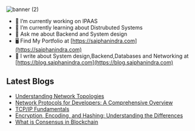 

![banner (2)](https://github.com/saiphanindra1010/saiphanindra1010/assets/52729974/13c7c649-3437-4123-9321-370d838f256b)
<!---
<a href="https://www.w3schools.com" >![LeetCode](https://img.shields.io/badge/LeetCode-FFA116?style=for-the-badge&logo=LeetCode&logoColor=000000)</a>//
 <a href="mailto:saiphanindra1010@gmail.com">![Gmail](https://img.shields.io/badge/Gmail-EA4335?style=for-the-badge&logo=Gmail&logoColor=FFFFFF)</a>
 ![Hashnode](https://img.shields.io/badge/Hashnode-2962FF?style=for-the-badge&logo=Hashnode&logoColor=FFFFFF)

-->

 
- 🔭 I’m currently working on IPAAS
- 🌱 I’m currently learning about Distrubuted Systems
- 💬 Ask me about Backend and System design
- 🖥️ Find My Portfolio at [https://saiphanindra.com](https://saiphanindra.com)
- 📖 I write about System design,Backend,Databases and Networking at [https://blog.saiphanindra.com](https://blog.saiphanindra.com)
 ## Latest Blogs
 <!-- BLOG-POST-LIST:START -->
- [Understanding Network Topologies](https://blog.saiphanindra.com/understanding-network-topologies)
- [Network Protocols for Developers: A Comprehensive Overview](https://blog.saiphanindra.com/network-protocols-for-developers-a-comprehensive-overview)
- [TCP/IP Fundamentals](https://blog.saiphanindra.com/tcpip-fundamentals)
- [Encryption, Encoding, and Hashing: Understanding the Differences](https://blog.saiphanindra.com/encryption-encoding-and-hashing-understanding-the-differences)
- [What is Consensus in Blockchain](https://blog.saiphanindra.com/what-is-consensus-in-blockchain)
<!-- BLOG-POST-LIST:END -->


